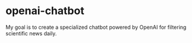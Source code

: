 # openai-chatbot
My goal is to create a specialized chatbot powered by OpenAI for filtering scientific news daily.
